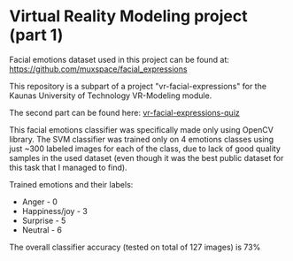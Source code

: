# Virtual Reality Modeling project (part 1)

Facial emotions dataset used in this project can be found at: <a>https://github.com/muxspace/facial_expressions</a>

This repository is a subpart of a project "vr-facial-expressions" for the Kaunas University of Technology VR-Modeling module.

The second part can be found here: <a href="https://github.com/gMatas/vr-facial-expressions-quiz">vr-facial-expressions-quiz</a>

This facial emotions classifier was specifically made only using OpenCV library. The SVM classifier was trained only on 4 emotions classes using just ~300 labeled images for each of the class, due to lack of good quality samples in the used dataset (even though it was the best public dataset for this task that I managed to find).

Trained emotions and their labels:
<ul>
  <li>Anger - 0</li>
  <li>Happiness/joy - 3</li>
  <li>Surprise - 5</li>
  <li>Neutral - 6</li>
</ul>

The overall classifier accuracy (tested on total of 127 images) is 73%
